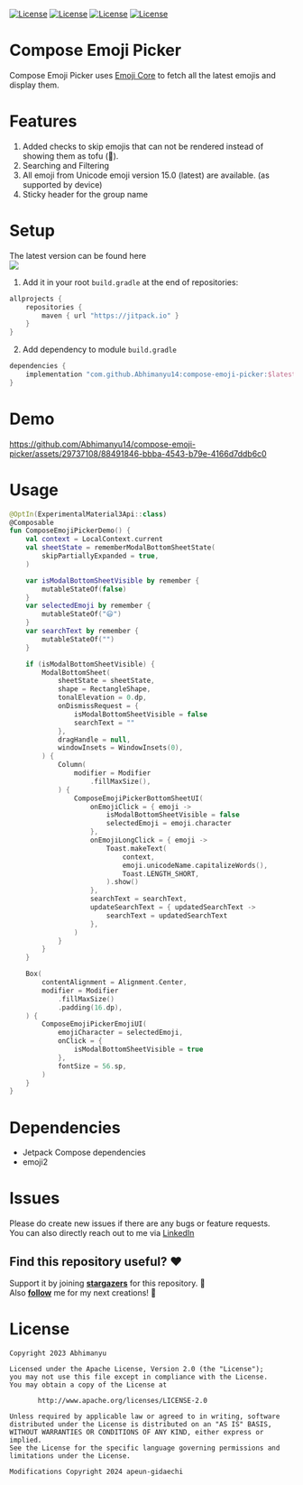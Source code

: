 <a href="https://opensource.org/licenses/Apache-2.0" target="_blank"><img alt="License" src="https://img.shields.io/badge/License-Apache%202.0-blue.svg"/></a>
<a href="https://jitpack.io/#Abhimanyu14/compose-emoji-picker" target="_blank"><img alt="License" src="https://jitpack.io/v/Abhimanyu14/compose-emoji-picker.svg"/></a>
<a href="https://github.com/Abhimanyu14/compose-emoji-picker/stargazers" target="_blank"><img alt="License" src="https://img.shields.io/github/stars/Abhimanyu14/compose-emoji-picker?style=social"/></a>
<a href="https://github.com/Abhimanyu14/compose-emoji-picker/fork" target="_blank"><img alt="License" src="https://img.shields.io/github/forks/Abhimanyu14/compose-emoji-picker?logo=github&style=social"/></a>

# Compose Emoji Picker

Compose Emoji Picker uses [Emoji Core](https://github.com/Abhimanyu14/emoji-core) to fetch all the latest emojis and display them.

# Features

1. Added checks to skip emojis that can not be rendered instead of showing them as tofu (􏿿).
2. Searching and Filtering
3. All emoji from Unicode emoji version 15.0 (latest) are available. (as supported by device)
4. Sticky header for the group name

# Setup

The latest version can be found here </br>
[![](https://jitpack.io/v/Abhimanyu14/compose-emoji-picker.svg)](https://jitpack.io/#Abhimanyu14/compose-emoji-picker)

1. Add it in your root `build.gradle` at the end of repositories:

```kotlin
allprojects {
    repositories {
        maven { url "https://jitpack.io" }
    }
}
```

2. Add dependency to module `build.gradle`

```kotlin
dependencies {
    implementation "com.github.Abhimanyu14:compose-emoji-picker:$latest_version"
}
```

# Demo

https://github.com/Abhimanyu14/compose-emoji-picker/assets/29737108/88491846-bbba-4543-b79e-4166d7ddb6c0

# Usage

```kotlin
@OptIn(ExperimentalMaterial3Api::class)
@Composable
fun ComposeEmojiPickerDemo() {
    val context = LocalContext.current
    val sheetState = rememberModalBottomSheetState(
        skipPartiallyExpanded = true,
    )

    var isModalBottomSheetVisible by remember {
        mutableStateOf(false)
    }
    var selectedEmoji by remember {
        mutableStateOf("😃")
    }
    var searchText by remember {
        mutableStateOf("")
    }

    if (isModalBottomSheetVisible) {
        ModalBottomSheet(
            sheetState = sheetState,
            shape = RectangleShape,
            tonalElevation = 0.dp,
            onDismissRequest = {
                isModalBottomSheetVisible = false
                searchText = ""
            },
            dragHandle = null,
            windowInsets = WindowInsets(0),
        ) {
            Column(
                modifier = Modifier
                    .fillMaxSize(),
            ) {
                ComposeEmojiPickerBottomSheetUI(
                    onEmojiClick = { emoji ->
                        isModalBottomSheetVisible = false
                        selectedEmoji = emoji.character
                    },
                    onEmojiLongClick = { emoji ->
                        Toast.makeText(
                            context,
                            emoji.unicodeName.capitalizeWords(),
                            Toast.LENGTH_SHORT,
                        ).show()
                    },
                    searchText = searchText,
                    updateSearchText = { updatedSearchText ->
                        searchText = updatedSearchText
                    },
                )
            }
        }
    }

    Box(
        contentAlignment = Alignment.Center,
        modifier = Modifier
            .fillMaxSize()
            .padding(16.dp),
    ) {
        ComposeEmojiPickerEmojiUI(
            emojiCharacter = selectedEmoji,
            onClick = {
                isModalBottomSheetVisible = true
            },
            fontSize = 56.sp,
        )
    }
}
```

# Dependencies

* Jetpack Compose dependencies
* emoji2

# Issues

Please do create new issues if there are any bugs or feature requests. </br>
You can also directly reach out to me via [LinkedIn](https://www.linkedin.com/in/abhimanyu-n/)

## Find this repository useful? ♥️

Support it by joining __[stargazers](https://github.com/Abhimanyu14/compose-emoji-picker/stargazers)__ for this repository. 🌟  
Also __[follow](https://github.com/Abhimanyu14)__ me for my next creations! 🤗

# License

```
Copyright 2023 Abhimanyu

Licensed under the Apache License, Version 2.0 (the "License");
you may not use this file except in compliance with the License.
You may obtain a copy of the License at

       http://www.apache.org/licenses/LICENSE-2.0

Unless required by applicable law or agreed to in writing, software
distributed under the License is distributed on an "AS IS" BASIS,
WITHOUT WARRANTIES OR CONDITIONS OF ANY KIND, either express or implied.
See the License for the specific language governing permissions and
limitations under the License.

Modifications Copyright 2024 apeun-gidaechi
```
